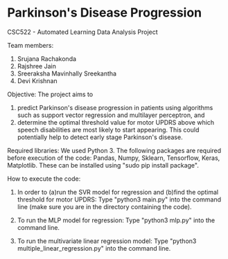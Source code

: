 # Parkinson's Disease Progression
CSC522 - Automated Learning Data Analysis Project

Team members:
1. Srujana Rachakonda
2. Rajshree Jain
3. Sreeraksha Mavinhally Sreekantha
4. Devi Krishnan


Objective: 
The project aims to
1. predict Parkinson's disease progression in patients using algorithms such as support vector regression and multilayer perceptron, and
2. determine the optimal threshold value for motor UPDRS above which speech disabilities are most likely to start appearing. This could potentially help to detect early stage Parkinson's disease.


Required libraries:
We used Python 3. The following packages are required before execution of the code:
Pandas, Numpy, Sklearn, Tensorflow, Keras, Matplotlib. These can be installed using "sudo pip install package".


How to execute the code:

1. In order to (a)run the SVR model for regression and (b)find the optimal threshold for motor UPDRS:
Type "python3 main.py" into the command line (make sure you are in the directory containing the code).

2. To run the MLP model for regression:
Type "python3 mlp.py" into the command line.

3. To run the multivariate linear regression model:
Type "python3 multiple_linear_regression.py" into the command line.
